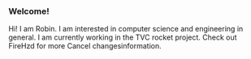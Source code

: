 ### Welcome!

Hi! I am Robin. I am interested in computer science and engineering in general. I am currently working in the TVC rocket project. Check out FireHzd for more Cancel changesinformation. 
